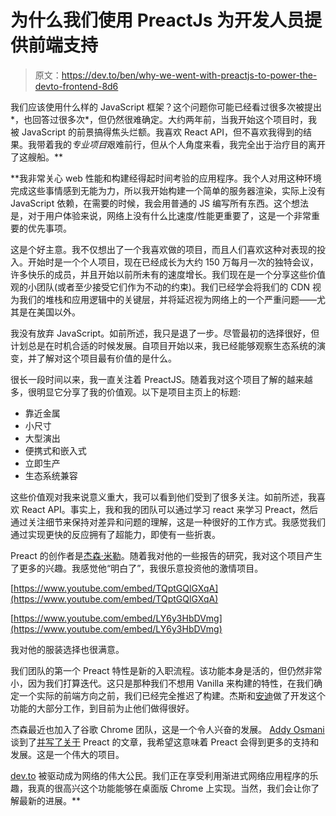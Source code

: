 # 为什么我们使用 PreactJs 为开发人员提供前端支持

> 原文：<https://dev.to/ben/why-we-went-with-preactjs-to-power-the-devto-frontend-8d6>

我们应该使用什么样的 JavaScript 框架？这个问题你可能已经看过很多次被提出*，也回答过很多次*，但仍然很难确定。大约两年前，当我开始这个项目时，我被 JavaScript 的前景搞得焦头烂额。我喜欢 React API，但不喜欢我得到的结果。我带着我的*专业项目*艰难前行，但从个人角度来看，我完全出于治疗目的离开了这艘船。**

 **我非常关心 web 性能和构建经得起时间考验的应用程序。我个人对用这种环境完成这些事情感到无能为力，所以我开始构建一个简单的服务器渲染，实际上没有 JavaScript 依赖，在需要的时候，我会用普通的 JS 编写所有东西。这个想法是，对于用户体验来说，网络上没有什么比速度/性能更重要了，这是一个非常重要的优先事项。

这是个好主意。我不仅想出了一个我喜欢做的项目，而且人们喜欢这种对表现的投入。开始时是一个个人项目，现在已经成长为大约 150 万每月一次的独特会议，许多快乐的成员，并且开始以前所未有的速度增长。我们现在是一个分享这些价值观的小团队(或者至少接受它们作为不动的约束)。我们已经学会将我们的 CDN 视为我们的堆栈和应用逻辑中的关键层，并将延迟视为网络上的一个严重问题——尤其是在美国以外。

我没有放弃 JavaScript。如前所述，我只是退了一步。尽管最初的选择很好，但计划总是在时机合适的时候发展。自项目开始以来，我已经能够观察生态系统的演变，并了解对这个项目最有价值的是什么。

很长一段时间以来，我一直关注着 PreactJS。随着我对这个项目了解的越来越多，很明显它分享了我的价值观。以下是项目主页上的标题:

*   靠近金属
*   小尺寸
*   大型演出
*   便携式和嵌入式
*   立即生产
*   生态系统兼容

这些价值观对我来说意义重大，我可以看到他们受到了很多关注。如前所述，我喜欢 React API。事实上，我和我的团队可以通过学习 react 来学习 Preact，然后通过关注细节来保持对差异和问题的理解，这是一种很好的工作方式。我感觉我们通过实现更快的反应拥有了超能力，即使有一些折衷。

Preact 的创作者是[杰森·米勒](https://dev.to/_developit)。随着我对他的一些报告的研究，我对这个项目产生了更多的兴趣。我感觉他“明白了”，我很乐意投资他的激情项目。

[https://www.youtube.com/embed/TQptGQlGXqA](https://www.youtube.com/embed/TQptGQlGXqA)

[https://www.youtube.com/embed/LY6y3HbDVmg](https://www.youtube.com/embed/LY6y3HbDVmg)

我对他的服装选择也很满意。

我们团队的第一个 Preact 特性是新的入职流程。该功能本身是活的，但仍然非常小，因为我们打算迭代。这只是那种我们不想用 Vanilla 来构建的特性，在我们确定一个实际的前端方向之前，我们已经完全推迟了构建。杰斯和[安迪](https://dev.to/andy)做了开发这个功能的大部分工作，到目前为止他们做得很好。

杰森最近也加入了谷歌 Chrome 团队，这是一个令人兴奋的发展。 [Addy Osmani](https://dev.to/addyosmani) 谈到了[并写了关于](https://medium.com/dev-channel/treebo-a-react-and-preact-progressive-web-app-performance-case-study-5e4f450d5299) Preact 的文章，我希望这意味着 Preact 会得到更多的支持和发展。这是一个伟大的项目。

[dev.to](https://dev.to/) 被驱动成为网络的伟大公民。我们正在享受利用渐进式网络应用程序的乐趣，我真的很高兴这个功能能够在桌面版 Chrome 上实现。当然，我们会让你了解最新的进展。**
